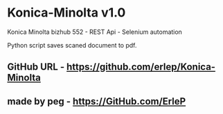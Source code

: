 # Konica-Minolta v1.0

Konica Minolta bizhub 552 - REST Api - Selenium automation

Python script saves scaned document to pdf.

## GitHub URL - https://github.com/erlep/Konica-Minolta

## made by peg - https://GitHub.com/ErleP

